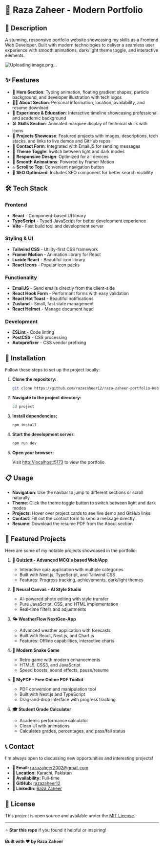 # 🚀 Raza Zaheer - Modern Portfolio

## 📖 Description

A stunning, responsive portfolio website showcasing my skills as a Frontend Web Developer. Built with modern technologies to deliver a seamless user experience with smooth animations, dark/light theme toggle, and interactive elements.

![Uploading image.png…]()


## ✨ Features

- 🌟 **Hero Section**: Typing animation, floating gradient shapes, particle background, and developer illustration with tech logos
- 👨‍💻 **About Section**: Personal information, location, availability, and resume download
- 💼 **Experience & Education**: Interactive timeline showcasing professional and academic background
- 🛠️ **Skills Section**: Animated marquee display of technical skills with icons
- 📁 **Projects Showcase**: Featured projects with images, descriptions, tech stacks, and links to live demos and GitHub repos
- 📧 **Contact Form**: Integrated with EmailJS for sending messages
- 🌙 **Theme Toggle**: Switch between light and dark modes
- 📱 **Responsive Design**: Optimized for all devices
- 🎨 **Smooth Animations**: Powered by Framer Motion
- 🔝 **Scroll to Top**: Convenient navigation button
- 🎯 **SEO Optimized**: Includes SEO component for better search visibility

## 🛠️ Tech Stack

### Frontend
- **React** - Component-based UI library
- **TypeScript** - Typed JavaScript for better development experience
- **Vite** - Fast build tool and development server

### Styling & UI
- **Tailwind CSS** - Utility-first CSS framework
- **Framer Motion** - Animation library for React
- **Lucide React** - Beautiful icon library
- **React Icons** - Popular icon packs

### Functionality
- **EmailJS** - Send emails directly from the client-side
- **React Hook Form** - Performant forms with easy validation
- **React Hot Toast** - Beautiful notifications
- **Zustand** - Small, fast state management
- **React Helmet** - Manage document head

### Development
- **ESLint** - Code linting
- **PostCSS** - CSS processing
- **Autoprefixer** - CSS vendor prefixing

## 🚀 Installation

Follow these steps to set up the project locally:

1. **Clone the repository:**
   ```bash
   git clone https://github.com/razazaheer12/raza-zaheer-portfolio-WebDeveloper.git
   ```

2. **Navigate to the project directory:**
   ```bash
   cd project
   ```

3. **Install dependencies:**
   ```bash
   npm install
   ```

4. **Start the development server:**
   ```bash
   npm run dev
   ```

5. **Open your browser:**
   
   Visit [http://localhost:5173](http://localhost:5173) to view the portfolio.

## 📋 Usage

- **Navigation**: Use the navbar to jump to different sections or scroll naturally
- **Theme**: Click the theme toggle button to switch between light and dark modes
- **Projects**: Hover over project cards to see live demo and GitHub links
- **Contact**: Fill out the contact form to send a message directly
- **Resume**: Download the resume PDF from the About section

## 🎯 Featured Projects

Here are some of my notable projects showcased in the portfolio:

1. **🧠 Quizlett - Advanced MCQ's based Web/App**
   - Interactive quiz application with multiple categories
   - Built with Next.js, TypeScript, and Tailwind CSS
   - Features: Progress tracking, achievements, dark/light themes

2. **🎨 Neural Canvas - AI Style Studio**
   - AI-powered photo editing with style transfer
   - Pure JavaScript, CSS, and HTML implementation
   - Real-time filters and adjustments

3. **🌤️ WeatherFlow NextGen-App**
   - Advanced weather application with forecasts
   - Built with React, Next.js, and Chart.js
   - Features: Offline capabilities, interactive charts

4. **🐍 Modern Snake Game**
   - Retro game with modern enhancements
   - HTML5, CSS3, and JavaScript
   - Speed boosts, sound effects, pause/resume

5. **📄 MyPDF - Free Online PDF Toolkit**
   - PDF conversion and manipulation tool
   - Built with Next.js and TypeScript
   - Drag-and-drop interface with progress tracking

6. **🎓 Student Grade Calculator**
   - Academic performance calculator
   - Clean UI with animations
   - Calculates grades, percentages, and pass/fail status

## 📞 Contact

I'm always open to discussing new opportunities and interesting projects!

- **📧 Email:** razazaheer2002@gmail.com
- **📍 Location:** Karachi, Pakistan
- **💼 Availability:** Full-time
- **🐙 GitHub:** [razazaheer12](https://github.com/razazaheer12)
- **💼 LinkedIn:** [Raza Zaheer](https://www.linkedin.com/in/raza-zaheer-416745340/)

## 📄 License

This project is open source and available under the [MIT License](LICENSE).

---

⭐ **Star this repo** if you found it helpful or inspiring!

**Built with ❤️ by Raza Zaheer**
